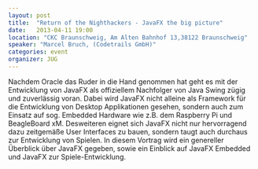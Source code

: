 ```yaml
---
layout: post
title:  "Return of the Nighthackers - JavaFX the big picture"
date:   2013-04-11 19:00
location: "CKC Braunschweig, Am Alten Bahnhof 13,38122 Braunschweig"
speaker: "Marcel Bruch, (Codetrails GmbH)"
categories: event
organizer: JUG
---
```

Nachdem Oracle das Ruder in die Hand genommen hat geht es mit der Entwicklung von JavaFX als offiziellem Nachfolger von
Java Swing zügig und zuverlässig voran. Dabei wird JavaFX nicht alleine als Framework für die Entwicklung von Desktop
Applikationen gesehen, sondern auch zum Einsatz auf sog. Embedded Hardware wie z.B. dem Raspberry Pi und BeagleBoard xM.
Desweiteren eignet sich JavaFX nicht nur hervorragend dazu zeitgemäße User Interfaces zu bauen, sondern taugt auch
durchaus zur Entwicklung von Spielen. In diesem Vortrag wird ein genereller Überblick über JavaFX gegeben, sowie ein
Einblick auf JavaFX Embedded und JavaFX zur Spiele-Entwicklung.
